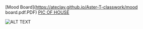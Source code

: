 
[Mood Board](https://ateclay.github.io/Aster-T-classwork/mood board.pdf.PDF)
[PIC OF HOUSE](https://ateclay.github.io/Aster-T-classwork/FILENAME.PDF)

![ALT TEXT](https://ateclay.github.io/Aster-T-classwork/FILENAME.JPG)
